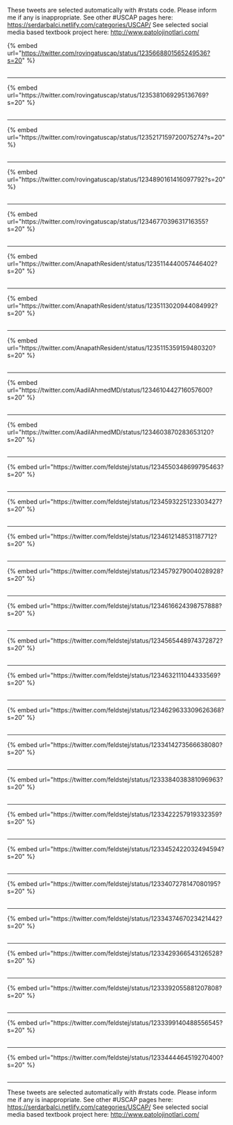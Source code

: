 

These tweets are selected automatically with #rstats code. Please inform me if any is inappropriate.
See other #USCAP pages here: https://serdarbalci.netlify.com/categories/USCAP/ 
See selected social media based textbook project here: http://www.patolojinotlari.com/

{% embed url="https://twitter.com/rovingatuscap/status/1235668801565249536?s=20" %}<br>
<br>
<hr>
{% embed url="https://twitter.com/rovingatuscap/status/1235381069295136769?s=20" %}<br>
<br>
<hr>
{% embed url="https://twitter.com/rovingatuscap/status/1235217159720075274?s=20" %}<br>
<br>
<hr>
{% embed url="https://twitter.com/rovingatuscap/status/1234890161416097792?s=20" %}<br>
<br>
<hr>
{% embed url="https://twitter.com/rovingatuscap/status/1234677039631716355?s=20" %}<br>
<br>
<hr>
{% embed url="https://twitter.com/AnapathResident/status/1235114440057446402?s=20" %}<br>
<br>
<hr>
{% embed url="https://twitter.com/AnapathResident/status/1235113020944084992?s=20" %}<br>
<br>
<hr>
{% embed url="https://twitter.com/AnapathResident/status/1235115359159480320?s=20" %}<br>
<br>
<hr>
{% embed url="https://twitter.com/AadilAhmedMD/status/1234610442716057600?s=20" %}<br>
<br>
<hr>
{% embed url="https://twitter.com/AadilAhmedMD/status/1234603870283653120?s=20" %}<br>
<br>
<hr>
{% embed url="https://twitter.com/feldstej/status/1234550348699795463?s=20" %}<br>
<br>
<hr>
{% embed url="https://twitter.com/feldstej/status/1234593225123303427?s=20" %}<br>
<br>
<hr>
{% embed url="https://twitter.com/feldstej/status/1234612148531187712?s=20" %}<br>
<br>
<hr>
{% embed url="https://twitter.com/feldstej/status/1234579279004028928?s=20" %}<br>
<br>
<hr>
{% embed url="https://twitter.com/feldstej/status/1234616624398757888?s=20" %}<br>
<br>
<hr>
{% embed url="https://twitter.com/feldstej/status/1234565448974372872?s=20" %}<br>
<br>
<hr>
{% embed url="https://twitter.com/feldstej/status/1234632111044333569?s=20" %}<br>
<br>
<hr>
{% embed url="https://twitter.com/feldstej/status/1234629633309626368?s=20" %}<br>
<br>
<hr>
{% embed url="https://twitter.com/feldstej/status/1233414273566638080?s=20" %}<br>
<br>
<hr>
{% embed url="https://twitter.com/feldstej/status/1233384038381096963?s=20" %}<br>
<br>
<hr>
{% embed url="https://twitter.com/feldstej/status/1233422257919332359?s=20" %}<br>
<br>
<hr>
{% embed url="https://twitter.com/feldstej/status/1233452422032494594?s=20" %}<br>
<br>
<hr>
{% embed url="https://twitter.com/feldstej/status/1233407278147080195?s=20" %}<br>
<br>
<hr>
{% embed url="https://twitter.com/feldstej/status/1233437467023421442?s=20" %}<br>
<br>
<hr>
{% embed url="https://twitter.com/feldstej/status/1233429366543126528?s=20" %}<br>
<br>
<hr>
{% embed url="https://twitter.com/feldstej/status/1233392055881207808?s=20" %}<br>
<br>
<hr>
{% embed url="https://twitter.com/feldstej/status/1233399140488556545?s=20" %}<br>
<br>
<hr>
{% embed url="https://twitter.com/feldstej/status/1233444464519270400?s=20" %}<br>
<br>
<hr>


These tweets are selected automatically with #rstats code. Please inform me if any is inappropriate.
See other #USCAP pages here: https://serdarbalci.netlify.com/categories/USCAP/ 
See selected social media based textbook project here: http://www.patolojinotlari.com/
